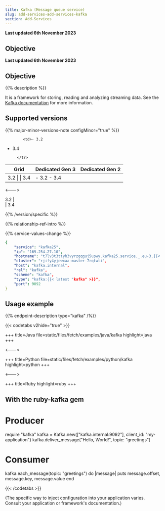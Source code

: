 ```yaml
---
title: Kafka (Message queue service)
slug: add-services-add-services-kafka
section: Add-Services
---
```


**Last updated 6th November 2023**



## Objective  

**Last updated 6th November 2023**



## Objective  

{{% description %}}

It is a framework for storing, reading and analyzing streaming data. See the [Kafka documentation](https://kafka.apache.org/documentation) for more information.

## Supported versions

{{% major-minor-versions-note configMinor="true" %}}


<!-- API Version 1 -->

<table>
    <thead>
        <tr>
            <th>Grid</th>
            <th>Dedicated Gen 3</th>
            <th>Dedicated Gen 2</th>
        </tr>
    </thead>
    <tbody>
        <tr>
            <td>3.2 |  
|  3.4</td>
            <td>- 3.2  
- 3.4</td>

            <td>- 3.2  
- 3.4</td>

        </tr>
    </tbody>
</table>

<--->
<!-- API Version 2 -->

3.2 |  
|  3.4

{{% /version/specific %}}

{{% relationship-ref-intro %}}

{{% service-values-change %}}

```yaml
{
    "service": "kafka25",
    "ip": "169.254.27.10",
    "hostname": "t7lv3t3ttyh3vyrzgqguj5upwy.kafka25.service._.eu-3.{{< vendor/urlraw "hostname" >}}",
    "cluster": "rjify4yjcwxaa-master-7rqtwti",
    "host": "kafka.internal",
    "rel": "kafka",
    "scheme": "kafka",
    "type": "kafka:{{< latest "kafka" >}}",
    "port": 9092
}
```

## Usage example

{{% endpoint-description type="kafka" /%}}

{{< codetabs v2hide="true" >}}

+++
title=Java
file=static/files/fetch/examples/java/kafka
highlight=java
+++

<--->

+++
title=Python
file=static/files/fetch/examples/python/kafka
highlight=python
+++

<--->

+++
title=Ruby
highlight=ruby
+++

## With the ruby-kafka gem

# Producer
require "kafka"
kafka = Kafka.new(["kafka.internal:9092"], client_id: "my-application")
kafka.deliver_message("Hello, World!", topic: "greetings")

# Consumer
kafka.each_message(topic: "greetings") do |message|
  puts message.offset, message.key, message.value
end

{{< /codetabs >}}



(The specific way to inject configuration into your application varies. Consult your application or framework's documentation.)
